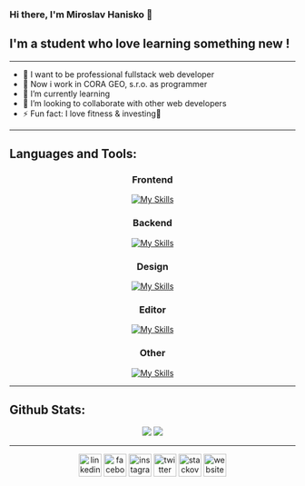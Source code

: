 ### Hi there, I'm Miroslav Hanisko 👋 


## I'm a student who love learning something new !

---


- 🎯 I want to be professional fullstack web developer 
- 🥅 Now i work in CORA GEO, s.r.o. as programmer
- 🌱 I’m currently learning 
- 👯 I’m looking to collaborate with other web developers
- ⚡ Fun fact: I love fitness & investing💪

---


## Languages and Tools:

<p align="center">

  <div align="center">
  
  ### Frontend
  [![My Skills](https://skillicons.dev/icons?i=ts,js,react,nextjs,redux,html,regex,postman)](https://skillicons.dev)
  
  ### Backend
  [![My Skills](https://skillicons.dev/icons?i=nodejs,express,mongodb,mysql)](https://skillicons.dev)
  
  ### Design
  [![My Skills](https://skillicons.dev/icons?i=figma,materialui,bootstrap,css,sass,tailwind)](https://skillicons.dev)
  
  ### Editor
  [![My Skills](https://skillicons.dev/icons?i=vscode,vs)](https://skillicons.dev)

  ### Other
  [![My Skills](https://skillicons.dev/icons?i=c,java,vercel,vite)](https://skillicons.dev)
  


  </div>
  </p>

---

## Github Stats:

<p align="center">
  
  <img src="https://github-readme-stats.vercel.app/api?username=MiroslavGit&hide=stars&show_icons=true&theme=chartreuse-dark&line_height=32">
  <img src="https://github-readme-stats.vercel.app/api/top-langs/?username=MiroslavGit&count_private=true&theme=chartreuse-dark&langs_count=10">

</p>

---

<!-- Social icons section -->
<p align="center">
  
   <div align="center">
 
[<img src='https://cdn.jsdelivr.net/npm/simple-icons@3.0.1/icons/linkedin.svg' alt='linkedin' height='40'>](https://www.linkedin.com/in/https://www.linkedin.com/in/miroslav-hanisko-b1abb8223//)  [<img src='https://cdn.jsdelivr.net/npm/simple-icons@3.0.1/icons/facebook.svg' alt='facebook' height='40'>](https://www.facebook.com/https://www.facebook.com/miroslav.hanisko/)  [<img src='https://cdn.jsdelivr.net/npm/simple-icons@3.0.1/icons/instagram.svg' alt='instagram' height='40'>](https://www.instagram.com/https://www.instagram.com//)  [<img src='https://cdn.jsdelivr.net/npm/simple-icons@3.0.1/icons/twitter.svg' alt='twitter' height='40'>](https://twitter.com/https://twitter.com/MiroslavHanisko)  [<img src='https://cdn.jsdelivr.net/npm/simple-icons@3.0.1/icons/stackoverflow.svg' alt='stackoverflow' height='40'>](https://stackoverflow.com/users/https://stackoverflow.com/users/15584680/miroslav-hanisko)  [<img src='https://cdn.jsdelivr.net/npm/simple-icons@3.0.1/icons/icloud.svg' alt='website' height='40'>](http://miroslav.great-site.net/)  
 
     
     
</p>

